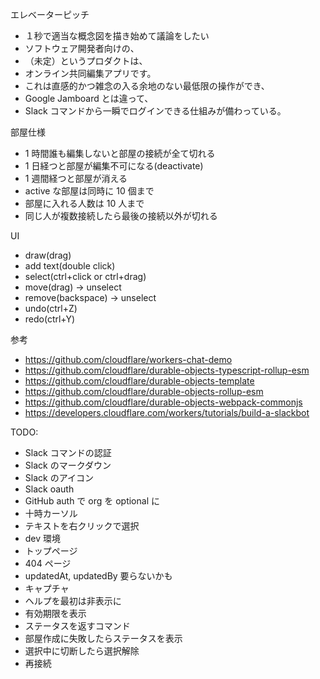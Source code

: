 エレベーターピッチ
- １秒で適当な概念図を描き始めて議論をしたい
- ソフトウェア開発者向けの、
- （未定）というプロダクトは、
- オンライン共同編集アプリです。
- これは直感的かつ雑念の入る余地のない最低限の操作ができ、
- Google Jamboard とは違って、
- Slack コマンドから一瞬でログインできる仕組みが備わっている。

部屋仕様
- 1 時間誰も編集しないと部屋の接続が全て切れる
- 1 日経つと部屋が編集不可になる(deactivate)
- 1 週間経つと部屋が消える
- active な部屋は同時に 10 個まで
- 部屋に入れる人数は 10 人まで
- 同じ人が複数接続したら最後の接続以外が切れる

UI
- draw(drag)
- add text(double click)
- select(ctrl+click or ctrl+drag)
- move(drag) -> unselect
- remove(backspace) -> unselect
- undo(ctrl+Z)
- redo(ctrl+Y)

参考
- https://github.com/cloudflare/workers-chat-demo
- https://github.com/cloudflare/durable-objects-typescript-rollup-esm
- https://github.com/cloudflare/durable-objects-template
- https://github.com/cloudflare/durable-objects-rollup-esm
- https://github.com/cloudflare/durable-objects-webpack-commonjs
- https://developers.cloudflare.com/workers/tutorials/build-a-slackbot

TODO:
- Slack コマンドの認証
- Slack のマークダウン
- Slack のアイコン
- Slack oauth
- GitHub auth で org を optional に
- 十時カーソル
- テキストを右クリックで選択
- dev 環境
- トップページ
- 404 ページ
- updatedAt, updatedBy 要らないかも
- キャプチャ
- ヘルプを最初は非表示に
- 有効期限を表示
- ステータスを返すコマンド
- 部屋作成に失敗したらステータスを表示
- 選択中に切断したら選択解除
- 再接続